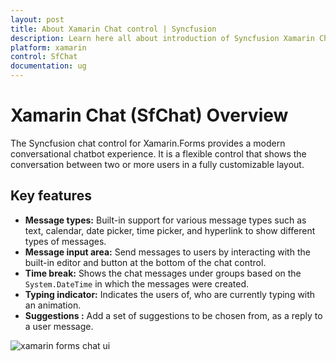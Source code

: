 ```yaml
---
layout: post
title: About Xamarin Chat control | Syncfusion
description: Learn here all about introduction of Syncfusion Xamarin Chat (SfChat) control, its elements and more.
platform: xamarin
control: SfChat
documentation: ug
---
```


# Xamarin Chat (SfChat) Overview

The Syncfusion chat control for Xamarin.Forms provides a modern conversational chatbot experience. It is a flexible control that shows the conversation between two or more users in a fully customizable layout.

## Key features

* **Message types:** Built-in support for various message types such as text, calendar, date picker, time picker, and hyperlink to show different types of messages.
* **Message input area:** Send messages to users by interacting with the built-in editor and button at the bottom of the chat control.
* **Time break:** Shows the chat messages under groups based on the `System.DateTime` in which the messages were created.
* **Typing indicator:** Indicates the users of, who are currently typing with an animation.
* **Suggestions :** Add a set of suggestions to be chosen from, as a reply to a user message.

![xamarin forms chat ui](SfChat_images/xamarin-forms-chat.png)